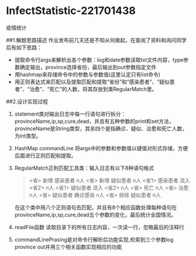 # InfectStatistic-221701438
疫情统计

##1.解题思路描述
作业发布前几天还是不知从何做起，在查阅了资料和询问同学后有如下思路：
- 提取命令行args来解析出各个参数：log和date参数读取txt文件内容，type参数确定输出，province选择省份，最后输出到out参数指定文件
- 用hashmap来存储命令中的参数与参数值(这里认定只有list命令)
- 用正则表达式来匹配以及提取匹配和提取“省份”和“感染患者”、“疑似患者”、“治愈”、“死亡”的人数，将其存放到类RegularMatch里。

##2.设计实现过程

1. statement类对输出日志中每一行语句进行拆分：provinceName,ip,sp,cure,dead，并且有五种参数的print和set方法，provinceName是String类型，其余四个是指确诊、疑似、治愈和死亡人数，为int类型。
2. HashMap commandLine 将args中的参数和参数值以键值对形式存储，方便后面进行正则匹配和提取。
3. RegularMatch正則匹配工具类：输入日志有以下8种语句格式
    > <省> 新增 感染患者 n人
      <省> 新增 疑似患者 n人
      <省1> 感染患者 流入 <省2> n人
      <省1> 疑似患者 流入 <省2> n人
      <省> 死亡 n人
      <省> 治愈 n人
      <省> 疑似患者 确诊感染 n人
    > <省> 排除 疑似患者 n人

    在这个类中用八个正则语句去匹配，并且有8个相应函数处理每种语句在provinceName,ip,sp,cure,dead五个参数的变化，最后统计全国情况。
4. readFile函数 读取目录下的所有日志内容，一次读一行，忽略最后的注释行
5. commandLinePrasing是对命令行解析后功能实现,检索到三个参数log province out并用三个相关函数实现相应的功能
